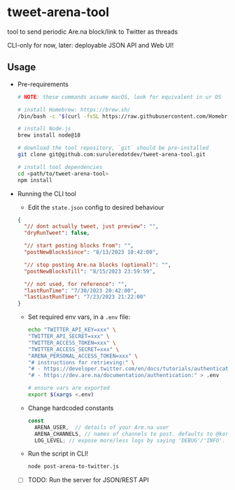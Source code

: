 # tweet-arena-tool

tool to send periodic Are.na block/link to Twitter as threads

CLI-only for now, later: deployable JSON API and Web UI!

## Usage

- Pre-requirements
  ```sh
  # NOTE: these commands assume macOS, look for equivalent in ur OS

  # install Homebrew: https://brew.sh/
  /bin/bash -c "$(curl -fsSL https://raw.githubusercontent.com/Homebrew/install/HEAD/install.sh)"

  # install Node.js
  brew install node@18 

  # download the tool repository, `git` should be pre-installed
  git clone git@github.com:suruleredotdev/tweet-arena-tool.git
  
  # install tool dependencies
  cd <path/to/tweet-arena-tool>
  npm install
  ```

- Running the CLI tool

  - Edit the `state.json` config to desired behaviour
  ```json
  {
    "// dont actually tweet, just preview": "",
    "dryRunTweet": false,

    "// start posting blocks from": "",
    "postNewBlocksSince": "8/13/2023 10:42:00",

    "// stop posting Are.na blocks (optional)": "",
    "postNewBlocksTill": "8/15/2023 23:59:59",

    "// not used, for reference": "",
    "lastRunTime": "7/30/2023 20:42:00",
    "lastLastRunTime": "7/23/2023 21:22:00"
  } 
  ```

  - Set required env vars, in a `.env` file:
      ```sh
      echo "TWITTER_API_KEY=xxx" \
      "TWITTER_API_SECRET=xxx" \
      "TWITTER_ACCESS_TOKEN=xxx" \
      "TWITTER_ACCESS_SECRET=xxx" \
      "ARENA_PERSONAL_ACCESS_TOKEN=xxx" \
      "# instructions for retrieving:" \
      "# - https://developer.twitter.com/en/docs/tutorials/authenticating-with-twitter-api-for-enterprise/authentication-method-overview#oauth1.0a" \
      "# - https://dev.are.na/documentation/authentication:" > .env

      # ensure vars are exported
      export $(xargs <.env)
      ```

  - Change hardcoded constants
      ```js
      const
        ARENA_USER,  // details of your Are.na user
        ARENA_CHANNELS, // names of channels to post. defaults to @korede-ta's channels TODO: make this dynamic
        LOG_LEVEL; // expose more/less logs by saying 'DEBUG'/'INFO'. defaults to 'ERROR'
      ```

  - Run the script in CLI!
      ```sh
      node post-arena-to-twitter.js
      ```

  - [ ] TODO: Run the server for JSON/REST API
